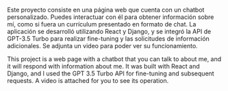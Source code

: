 Este proyecto consiste en una página web que cuenta con un chatbot personalizado. Puedes interactuar con él para obtener información sobre mí, 
como si fuera un currículum presentado en formato de chat.
La aplicación se desarrolló utilizando React y Django, y se integró la API de GPT-3.5 Turbo para realizar fine-tuning y las solicitudes de información adicionales.
Se adjunta un video para poder ver su funcionamiento.

This project is a web page with a chatbot that you can talk to about me, and it will respond with information about me.
It was built with React and Django, and I used the GPT 3.5 Turbo API for fine-tuning and subsequent requests.
A video is attached for you to see its operation.

